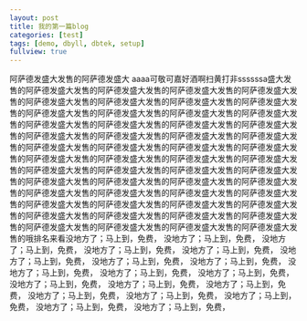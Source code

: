 ```yaml
---
layout: post
title: 我的第一篇blog
categories: [test]
tags: [demo, dbyll, dbtek, setup]
fullview: true
---
```


阿萨德发盛大发售的阿萨德发盛大
aaaa可敬可嘉好酒啊扫黄打非ssssssa盛大发售的阿萨德发盛大发售的阿萨德发盛大发售的阿萨德发盛大发售的阿萨德发盛大发售的阿萨德发盛大发售的阿萨德发盛大发售的阿萨德发盛大发售的阿萨德发盛大发售的阿萨德发盛大发售的阿萨德发盛大发售的阿萨德发盛大发售的阿萨德发盛大发售的阿萨德发盛大发售的阿萨德发盛大发售的阿萨德发盛大发售的阿萨德发盛大发售的阿萨德发盛大发售的阿萨德发盛大发售的阿萨德发盛大发售的阿萨德发盛大发售的阿萨德发盛大发售的阿萨德发盛大发售的阿萨德发盛大发售的阿萨德发盛大发售的阿萨德发盛大发售的阿萨德发盛大发售的阿萨德发盛大发售的阿萨德发盛大发售的阿萨德发盛大发售的阿萨德发盛大发售的阿萨德发盛大发售的阿萨德发盛大发售的阿萨德发盛大发售的阿萨德发盛大发售的阿萨德发盛大发售的阿萨德发盛大发售的阿萨德发盛大发售的阿萨德发盛大发售的阿萨德发盛大发售的阿萨德发盛大发售的阿萨德发盛大发售的阿萨德发盛大发售的阿萨德发盛大发售的阿萨德发盛大发售的阿萨德发盛大发售的阿萨德发盛大发售的阿萨德发盛大发售的阿萨德发盛大发售的阿萨德发盛大发售的阿萨德发盛大发售的阿萨德发盛大发售的阿萨德发盛大发售的哦排名来看没地方了；马上到，免费， 没地方了；马上到，免费， 没地方了；马上到，免费， 没地方了；马上到，免费， 没地方了；马上到，免费， 没地方了；马上到，免费， 没地方了；马上到，免费， 没地方了；马上到，免费， 没地方了；马上到，免费， 没地方了；马上到，免费， 没地方了；马上到，免费， 没地方了；马上到，免费， 没地方了；马上到，免费， 没地方了；马上到，免费， 没地方了；马上到，免费， 没地方了；马上到，免费， 没地方了；马上到，免费， 没地方了；马上到，免费， 没地方了；马上到，免费， 

